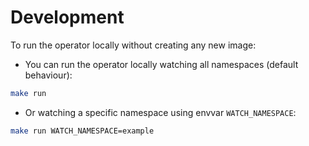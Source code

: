 # Development

To run the operator locally without creating any new image:

* You can run the operator locally watching all namespaces (default behaviour):

```bash
make run
```

* Or watching a specific namespace using envvar `WATCH_NAMESPACE`:

```bash
make run WATCH_NAMESPACE=example
```